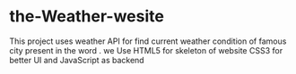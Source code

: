 # the-Weather-wesite
This project uses weather API for find current weather condition of famous city present in the word . we Use HTML5 for skeleton of website CSS3 for better UI and JavaScript as backend 
